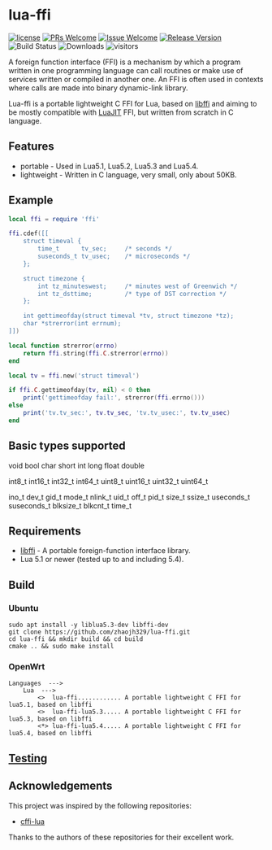 # lua-ffi

[1]: https://img.shields.io/badge/license-MIT-brightgreen.svg?style=plastic
[2]: /LICENSE
[3]: https://img.shields.io/badge/PRs-welcome-brightgreen.svg?style=plastic
[4]: https://github.com/zhaojh329/lua-ffi/pulls
[5]: https://img.shields.io/badge/Issues-welcome-brightgreen.svg?style=plastic
[6]: https://github.com/zhaojh329/lua-ffi/issues/new
[7]: https://img.shields.io/badge/release-1.1.0-blue.svg?style=plastic
[8]: https://github.com/zhaojh329/lua-ffi/releases
[9]: https://github.com/zhaojh329/lua-ffi/workflows/build/badge.svg
[10]: https://img.shields.io/github/downloads/zhaojh329/lua-ffi/total

[![license][1]][2]
[![PRs Welcome][3]][4]
[![Issue Welcome][5]][6]
[![Release Version][7]][8]
![Build Status][9]
![Downloads][10]
![visitors](https://visitor-badge.laobi.icu/badge?page_id=zhaojh329.lua-ffi)

[LuaJIT]: https://luajit.org/
[cffi-lua]: https://github.com/q66/cffi-lua
[libffi]: https://sourceware.org/libffi/

A foreign function interface (FFI) is a mechanism by which a program written in one programming language
can call routines or make use of services written or compiled in another one. An FFI is often used in
contexts where calls are made into binary dynamic-link library.

Lua-ffi is a portable lightweight C FFI for Lua, based on [libffi] and aiming to be mostly compatible
with [LuaJIT] FFI, but written from scratch in C language.

## Features

* portable - Used in Lua5.1, Lua5.2, Lua5.3 and Lua5.4.
* lightweight - Written in C language, very small, only about 50KB.

## Example

```lua
local ffi = require 'ffi'

ffi.cdef([[
    struct timeval {
        time_t      tv_sec;     /* seconds */
        suseconds_t tv_usec;    /* microseconds */
    };

    struct timezone {
        int tz_minuteswest;     /* minutes west of Greenwich */
        int tz_dsttime;         /* type of DST correction */
    };

    int gettimeofday(struct timeval *tv, struct timezone *tz);
    char *strerror(int errnum);
]])

local function strerror(errno)
    return ffi.string(ffi.C.strerror(errno))
end

local tv = ffi.new('struct timeval')

if ffi.C.gettimeofday(tv, nil) < 0 then
    print('gettimeofday fail:', strerror(ffi.errno()))
else
    print('tv.tv_sec:', tv.tv_sec, 'tv.tv_usec:', tv.tv_usec)
end
```

## Basic types supported

void bool char short int long float double

int8_t int16_t int32_t int64_t uint8_t uint16_t uint32_t uint64_t

ino_t dev_t gid_t mode_t nlink_t uid_t off_t pid_t size_t ssize_t
useconds_t suseconds_t blksize_t blkcnt_t time_t

## Requirements

* [libffi] - A portable foreign-function interface library.
* Lua 5.1 or newer (tested up to and including 5.4).

## Build

### Ubuntu

    sudo apt install -y liblua5.3-dev libffi-dev
    git clone https://github.com/zhaojh329/lua-ffi.git
    cd lua-ffi && mkdir build && cd build
    cmake .. && sudo make install

### OpenWrt

    Languages  --->
        Lua  --->
            <>  lua-ffi............ A portable lightweight C FFI for lua5.1, based on libffi
            <>  lua-ffi-lua5.3..... A portable lightweight C FFI for lua5.3, based on libffi
            <*> lua-ffi-lua5.4..... A portable lightweight C FFI for lua5.4, based on libffi

## [Testing](/tests)

## Acknowledgements

This project was inspired by the following repositories:

- [cffi-lua]

Thanks to the authors of these repositories for their excellent work.
